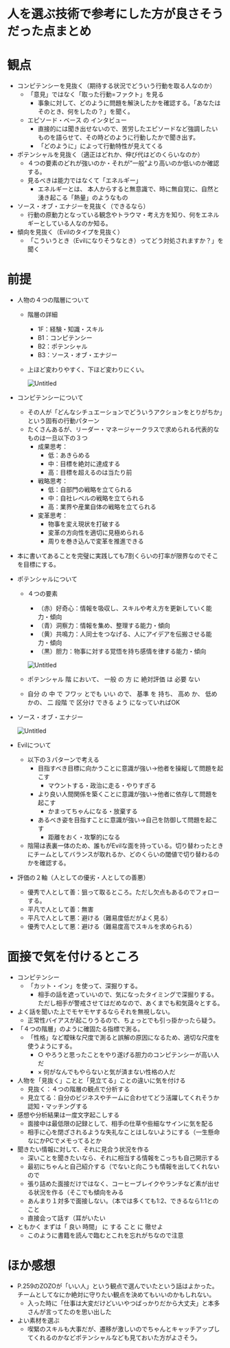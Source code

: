 # 人を選ぶ技術で参考にした方が良さそうだった点まとめ

# 観点

- コンピテンシーを見抜く（期待する状況でどういう行動を取る人なのか）
    - 「意見」ではなく「取った行動=ファクト」を見る
        - 事象に対して、どのように問題を解決したかを確認する。「あなたはそのとき、何をしたの？」を聞く。
    - エピソード・ベース の インタビュー
        - 直接的には聞き出せないので、苦労したエピソードなど強調したいものを語らせて、その時どのように行動したかで聞き出す。
        - 「どのように」によって行動特性が見えてくる
- ポテンシャルを見抜く（適正はどれか、伸び代はどのくらいなのか）
    - ４つの要素のどれが強いのか・それが”一般”より高いのか低いのか確認する。
    - 見るべきは能力ではなくて「エネルギー」
        - エネルギーとは、 本人からすると無意識で、時に無自覚に、自然と湧き起こる「熱量」のようなもの
- ソース・オブ・エナジーを見抜く（できるなら）
    - 行動の原動力となっている観念やトラウマ・考え方を知り、何をエネルギーとしている人なのか知る。
- 傾向を見抜く（Evilのタイプを見抜く）
    - 「こういうとき（Evilになりそうなとき）ってどう対処されますか？」を聞く

# 前提

- 人物の４つの階層について
    - 階層の詳細
        - 1F：経験・知識・スキル
        - B1：コンピテンシー
        - B2：ポテンシャル
        - B3：ソース・オブ・エナジー
    - 上ほど変わりやすく、下ほど変わりにくい。
        
        ![Untitled](https://prod-files-secure.s3.us-west-2.amazonaws.com/7d18ac51-659c-4019-928a-016f8738faf2/52a24611-c2ab-4108-b228-d17a56441508/Untitled.png)
        
- コンピテンシーについて
    - その人が「どんなシチュエーションでどういうアクションをとりがちか」という固有の行動パターン
    - たくさんあるが、リーダー・マネージャークラスで求められる代表的なものは一旦以下の３つ
        - 成果思考：
            - 低：あきらめる
            - 中：目標を絶対に達成する
            - 高：目標を超えるのは当たり前
        - 戦略思考：
            - 低：自部門の戦略を立てられる
            - 中：自社レベルの戦略を立てられる
            - 高：業界や産業自体の戦略を立てられる
        - 変革思考：
            - 物事を変え現状を打破する
            - 変革の方向性を適切に見極められる
            - 周りを巻き込んで変革を推進できる
- 本に書いてあることを完璧に実践しても7割くらいの打率が限界なのでそこを目標にする。
- ポテンシャルについて
    - ４つの要素
        - （赤）好奇心：情報を吸収し、スキルや考え方を更新していく能力・傾向
        - （青）洞察力：情報を集め、整理する能力・傾向
        - （黄）共鳴力：人同士をつなげる、人にアイデアを伝搬させる能力・傾向
        - （黒）胆力：物事に対する覚悟を持ち感情を律する能力・傾向
        
        ![Untitled](https://prod-files-secure.s3.us-west-2.amazonaws.com/7d18ac51-659c-4019-928a-016f8738faf2/d0416e54-3301-4fdb-9f5b-d804622ad2ce/Untitled.png)
        
    - ポテンシャル 階 において、 一般 の 方 に 絶対評価 は 必要 ない
    - 自分 の 中 で フワッ とでも いい ので、 基準 を 持ち、 高め か、 低め かの、 二 段階 で 区分け できる よう になっていればOK
- ソース・オブ・エナジー
    
    ![Untitled](https://prod-files-secure.s3.us-west-2.amazonaws.com/7d18ac51-659c-4019-928a-016f8738faf2/dcb0442f-95bc-47b6-b83e-552ae5ac7d42/Untitled.png)
    
- Evilについて
    - 以下の３パターンで考える
        - 目指すべき目標に向かうことに意識が強い→他者を操縦して問題を起こす
            - マウントする・政治に走る・やりすぎる
        - より良い人間関係を築くことに意識が強い→他者に依存して問題を起こす
            - かまってちゃんになる・放棄する
        - あるべき姿を目指すことに意識が強い→自己を防御して問題を起こす
            - 距離をおく・攻撃的になる
    - 陰陽は表裏一体のため、誰もがEvilな面を持っている。切り替わったときにチームとしてバランスが取れるか、どのくらいの閾値で切り替わるのかを確認する。
- 評価の２軸（人としての優劣・人としての善悪）
    - 優秀で人として善：狙って取るところ。ただし欠点もあるのでフォローする。
    - 平凡で人として善：無害
    - 平凡で人として悪：避ける（難易度低だがよく見る）
    - 優秀で人として悪：避ける（難易度高でスキルを求められる）

# 面接で気を付けるところ

- コンピテンシー
    - 「カット・イン」を使って、深掘りする。
        - 相手の話を遮っていいので、気になったタイミングで深掘りする。ただし相手が警戒させてはだめなので、あくまでも和気藹々とする。
- よく話を聞いた上でモヤモヤするならそれを無視しない。
    - 正常性バイアスが起こりうるので、ちょっとでも引っ掛かったら疑う。
- 「４つの階層」のように確固たる指標で測る。
    - 「性格」など曖昧な尺度で測ると誤解の原因になるため、適切な尺度を使うようにする。
        - ○ やろうと思ったことをやり遂げる胆力のコンピテンシーが高い人だ
        - × 何がなんでもやらないと気が済まない性格の人だ
- 人物を「見抜く」ことと「見立てる」ことの違いに気を付ける
    - 見抜く：４つの階層の観点で分析する
    - 見立てる：自分のビジネスやチームに合わせてどう活躍してくれそうか認知・マッチングする
- 感想や分析結果は一度文字起こしする
    - 面接中は最低限の記録として、相手の仕草や些細なサインに気を配る
    - 相手に心を閉ざされるような失礼なことはしないようにする（一生懸命なにかPCでメモってるとか
- 聞きたい情報に対して、それに見合う状況を作る
    - 深いことを聞きたいなら、それに相当する情報をこっちも自己開示する
    - 最初にちゃんと自己紹介する（でないと向こうも情報を出してくれないので
    - 張り詰めた面接だけではなく、コーヒーブレイクやランチなど素が出せる状況を作る（そこでも傾向をみる
    - あんまり１対多で面接しない。（本では多くても1:2、できるなら1:1とのこと
    - 直接会って話す（耳がいたい
- ともかく まずは「 良い 時間」 に する こと に 徹せよ
    - このように書籍を読んで臨むとこれを忘れがちなので注意

# ほか感想

- P.259のZOZOが「いい人」という観点で選んでいたという話はよかった。チームとしてなにか絶対に守りたい観点を決めてもいいのかもしれない。
    - 入った時に「仕事は大変だけどいいやつばっかりだから大丈夫」と本多さんが言ってたのを思い出した
- よい素材を選ぶ
    - 喫緊のスキルも大事だが、遷移が激しいのでちゃんとキャッチアップしてくれるのかなどポテンシャルなども見ておいた方がよさそう。